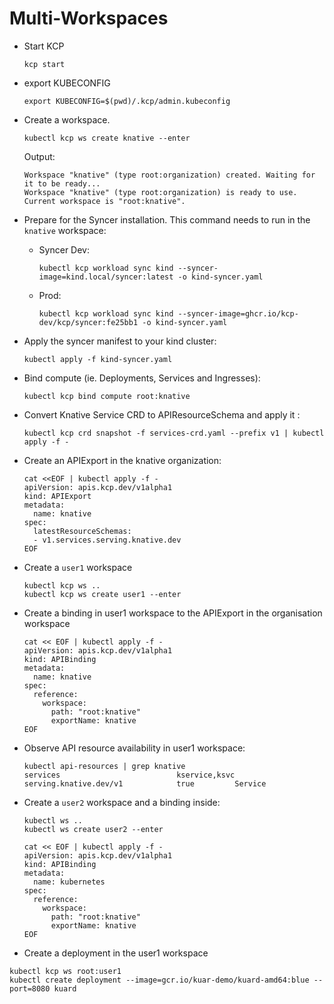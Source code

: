 # Multi-Workspaces

- Start KCP
  
  ```shell
  kcp start
  ```

- export KUBECONFIG

   ```shell
   export KUBECONFIG=$(pwd)/.kcp/admin.kubeconfig
   ```

- Create a workspace. 

   ```shell
   kubectl kcp ws create knative --enter
   ```

   Output:

   ```{ .bash .no-copy }
   Workspace "knative" (type root:organization) created. Waiting for it to be ready...
   Workspace "knative" (type root:organization) is ready to use.
   Current workspace is "root:knative".
   ```

- Prepare for the Syncer installation. This command needs to run in the `knative` workspace:

  - Syncer Dev:
    ```shell
    kubectl kcp workload sync kind --syncer-image=kind.local/syncer:latest -o kind-syncer.yaml
    ```
  - Prod:
    ```shell
    kubectl kcp workload sync kind --syncer-image=ghcr.io/kcp-dev/kcp/syncer:fe25bb1 -o kind-syncer.yaml
    ```

- Apply the syncer manifest to your kind cluster:
  
  ```shell
  kubectl apply -f kind-syncer.yaml
  ```

- Bind compute (ie. Deployments, Services and Ingresses):

   ```shell
   kubectl kcp bind compute root:knative 
   ```

- Convert Knative Service CRD to APIResourceSchema and apply it :

    ```shell
    kubectl kcp crd snapshot -f services-crd.yaml --prefix v1 | kubectl apply -f -
    ```

- Create an APIExport in the knative organization:

  ```shell
  cat <<EOF | kubectl apply -f - 
  apiVersion: apis.kcp.dev/v1alpha1 
  kind: APIExport 
  metadata: 
    name: knative 
  spec: 
    latestResourceSchemas:
    - v1.services.serving.knative.dev 
  EOF
  ```

- Create a `user1` workspace

   ```shell
   kubectl kcp ws ..
   kubectl kcp ws create user1 --enter
   ```

- Create a binding in user1 workspace to the APIExport in the organisation workspace

   ```shell
   cat << EOF | kubectl apply -f - 
   apiVersion: apis.kcp.dev/v1alpha1
   kind: APIBinding
   metadata:
     name: knative
   spec:
     reference:
       workspace:
         path: "root:knative"
         exportName: knative
   EOF
   ```

- Observe API resource availability in user1 workspace:

  ```{ shell .no-copy }
  kubectl api-resources | grep knative
  services                          kservice,ksvc   serving.knative.dev/v1            true         Service
  ```

- Create a `user2` workspace and a binding inside:

   ```shell
   kubectl ws ..
   kubectl ws create user2 --enter
   ```

   ```shell
   cat << EOF | kubectl apply -f -  
   apiVersion: apis.kcp.dev/v1alpha1
   kind: APIBinding
   metadata:
     name: kubernetes
   spec:
     reference:
       workspace:
         path: "root:knative"
         exportName: knative
   EOF
   ```


- Create a deployment in the user1 workspace

```shell
kubectl kcp ws root:user1
kubectl create deployment --image=gcr.io/kuar-demo/kuard-amd64:blue --port=8080 kuard
```

